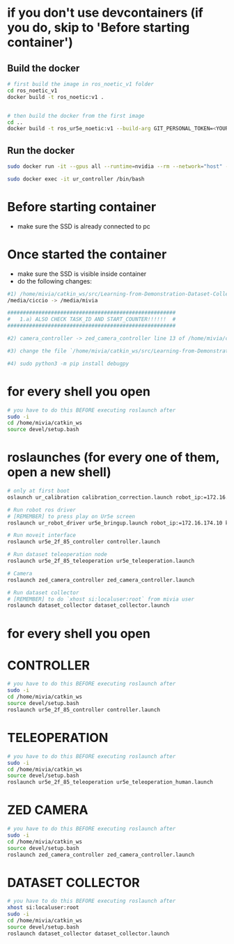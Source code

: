 
# if you don't use devcontainers (if you do, skip to 'Before starting container')
## Build the docker

```bash
# first build the image in ros_noetic_v1 folder
cd ros_noetic_v1
docker build -t ros_noetic:v1 .


# then build the docker from the first image
cd ..
docker build -t ros_ur5e_noetic:v1 --build-arg GIT_PERSONAL_TOKEN=<YOUR_PERSONAL_GIT_TOKEN> .
```

## Run the docker 
```bash
sudo docker run -it --gpus all --runtime=nvidia --rm --network="host" -p 2222:22 --privileged --name ur_controller -v //home/mivia/Scrivania/Ur5e/Ur5e-2f-85f/docker/docker_ubuntu20:/home/docker_ubuntu20 -v /dev:/dev --env="DISPLAY" --env="QT_X11_NO_MITSHM=1" --volume="/tmp/.X11-unix:/tmp/.X11-unix:rw" ros_ur5e_noetic:v1

sudo docker exec -it ur_controller /bin/bash
```

# Before starting container
* make sure the SSD is already connected to pc

# Once started the container
* make sure the SSD is visible inside container
* do the following changes:
```bash
#1) /home/mivia/catkin_ws/src/Learning-from-Demonstration-Dataset-Collector/dataset_collector/config/dataset_collector.yaml
/media/ciccio -> /media/mivia

######################################################
#   1.a) ALSO CHECK TASK_ID AND START_COUNTER!!!!!!  #
######################################################

#2) camera_controller -> zed_camera_controller line 13 of /home/mivia/catkin_ws/src/Learning-from-Demonstration-Dataset-Collector/dataset_collector/src/trajectory_collector.py

#3) change the file `/home/mivia/catkin_ws/src/Learning-from-Demonstration-Dataset-Collector/dataset_collector/scripts/add_bb.py` with the one saved on pc `/home/mivia/save.py`

#4) sudo python3 -m pip install debugpy
```

# for every shell you open
```bash
# you have to do this BEFORE executing roslaunch after
sudo -i
cd /home/mivia/catkin_ws
source devel/setup.bash
```

# roslaunches (for every one of them, open a new shell)
```bash
# only at first boot
oslaunch ur_calibration calibration_correction.launch robot_ip:=172.16.174.10 target_filename:="/home/docker_ubuntu20/robot_calibration.yaml"

# Run robot ros driver
# [REMEMBER] to press play on Ur5e screen
roslaunch ur_robot_driver ur5e_bringup.launch robot_ip:=172.16.174.10 kinematics_config:="/home/docker_ubuntu20/robot_calibration.yaml" use_tool_communication:=true tool_voltage:=24 tool_parity:=0 tool_baud_rate:=115200 tool_stop_bits:=1 tool_rx_idle_chars:=1.5 tool_tx_idle_chars:=3.5 tool_device_name:=/tmp/ttyUR robot_description_file:="/home/mivia/catkin_ws/src/Ur5e-2f-85f/ur5e_2f_85_description/launch/load_ur5e_2f_85.launch"

# Run moveit interface 
roslaunch ur5e_2f_85_controller controller.launch 

# Run dataset teleoperation node
roslaunch ur5e_2f_85_teleoperation ur5e_teleoperation.launch 

# Camera 
roslaunch zed_camera_controller zed_camera_controller.launch 

# Run dataset collector
# [REMEMBER] to do `xhost si:localuser:root` from mivia user
roslaunch dataset_collector dataset_collector.launch 
```


# for every shell you open
#  CONTROLLER
```bash
# you have to do this BEFORE executing roslaunch after
sudo -i
cd /home/mivia/catkin_ws
source devel/setup.bash
roslaunch ur5e_2f_85_controller controller.launch
```

# TELEOPERATION
```bash
# you have to do this BEFORE executing roslaunch after
sudo -i
cd /home/mivia/catkin_ws
source devel/setup.bash
roslaunch ur5e_2f_85_teleoperation ur5e_teleoperation_human.launch
```

# ZED CAMERA
```bash
# you have to do this BEFORE executing roslaunch after
sudo -i
cd /home/mivia/catkin_ws
source devel/setup.bash
roslaunch zed_camera_controller zed_camera_controller.launch
```

# DATASET COLLECTOR
```bash
# you have to do this BEFORE executing roslaunch after
xhost si:localuser:root
sudo -i
cd /home/mivia/catkin_ws
source devel/setup.bash
roslaunch dataset_collector dataset_collector.launch
```
